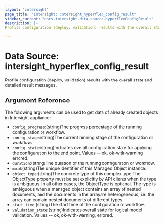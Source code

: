 ```yaml
---
layout: "intersight"
page_title: "Intersight: intersight_hyperflex_config_result"
sidebar_current: "docs-intersight-data-source-hyperflexConfigResult"
description: |-
Profile configuration (deploy, validation) results with the overall state and detailed result messages.

---
```


# Data Source: intersight_hyperflex_config_result
Profile configuration (deploy, validation) results with the overall state and detailed result messages.

## Argument Reference
The following arguments can be used to get data of already created objects in Intersight appliance:
* `config_progress`:(string)The progress percentage of the running configuration or workflow.
* `config_stage`:(string)The current running stage of the configuration or workflow.
* `config_state`:(string)Indicates overall configuration state for applying the configuration to the end point. Values  -- ok, ok-with-warning, errored.
* `duration`:(string)The duration of the running configuration or workflow.
* `moid`:(string)The unique identifier of this Managed Object instance.
* `object_type`:(string)The concrete type of this complex type.The ObjectType property must be set explicitly by API clients when the type is ambiguous. In all other cases, the ObjectType is optional. The type is ambiguous when a managed object contains an array of nested documents, and the documents in the arrayare heterogeneous, i.e. the array can contain nested documents of different types.
* `start_time`:(string)The start time of the configuration or workflow.
* `validation_state`:(string)Indicates overall state for logical model validation. Values  -- ok, ok-with-warning, errored.
